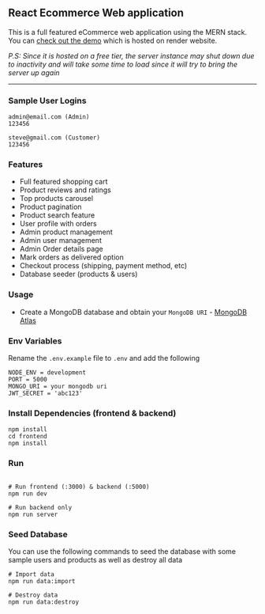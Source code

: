 ## React Ecommerce Web application

This is a full featured eCommerce web application using the MERN stack. You can [check out the demo](https://react-ecommerce-app-cmix.onrender.com/) which is hosted on render website. 

*P.S: Since it is hosted on a free tier, the server instance may shut down due to inactivity and will take some time to load since it will try to bring the server up again*

---
### Sample User Logins
```
admin@email.com (Admin)
123456

steve@gmail.com (Customer)
123456

```

### Features
- Full featured shopping cart
- Product reviews and ratings
- Top products carousel
- Product pagination
- Product search feature
- User profile with orders
- Admin product management
- Admin user management
- Admin Order details page
- Mark orders as delivered option
- Checkout process (shipping, payment method, etc)
- Database seeder (products & users)

### Usage

- Create a MongoDB database and obtain your `MongoDB URI` - [MongoDB Atlas](https://www.mongodb.com/cloud/atlas/register)

### Env Variables

Rename the `.env.example` file to `.env` and add the following

```
NODE_ENV = development
PORT = 5000
MONGO_URI = your mongodb uri
JWT_SECRET = 'abc123'

```
### Install Dependencies (frontend & backend)

```
npm install
cd frontend
npm install
```

### Run

```

# Run frontend (:3000) & backend (:5000)
npm run dev

# Run backend only
npm run server
```

### Seed Database

You can use the following commands to seed the database with some sample users and products as well as destroy all data

```
# Import data
npm run data:import

# Destroy data
npm run data:destroy
```
